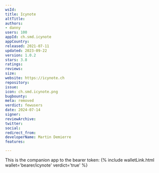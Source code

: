 ```yaml
---
wsId: 
title: Icynote
altTitle: 
authors:
- danny
users: 100
appId: ch.smd.icynote
appCountry: 
released: 2021-07-11
updated: 2023-09-22
version: 1.0.2
stars: 3.8
ratings: 
reviews: 
size: 
website: https://icynote.ch
repository: 
issue: 
icon: ch.smd.icynote.png
bugbounty: 
meta: removed
verdict: fewusers
date: 2024-07-14
signer: 
reviewArchive: 
twitter: 
social: 
redirect_from: 
developerName: Martin Demierre
features: 

---
```


This is the companion app to the bearer token: {% include walletLink.html wallet='bearer/icynote' verdict='true' %}

